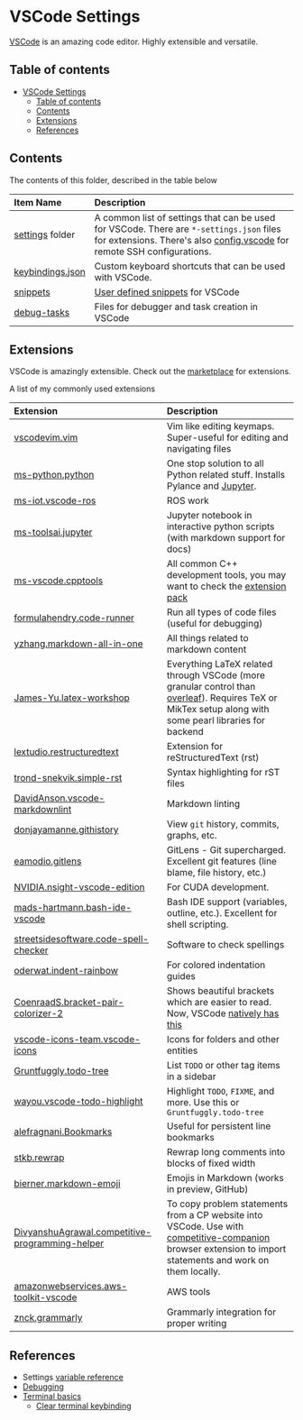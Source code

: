 # VSCode Settings

[VSCode](https://code.visualstudio.com/) is an amazing code editor. Highly extensible and versatile.

## Table of contents

- [VSCode Settings](#vscode-settings)
    - [Table of contents](#table-of-contents)
    - [Contents](#contents)
    - [Extensions](#extensions)
    - [References](#references)

## Contents

The contents of this folder, described in the table below

| Item Name | Description |
| :---- | :----- |
| [settings](./settings/README.md) folder | A common list of settings that can be used for VSCode. There are `*-settings.json` files for extensions. There's also [config.vscode](./settings/config.vscode) for remote SSH configurations. |
| [keybindings.json](./keybindings.json) | Custom keyboard shortcuts that can be used with VSCode. |
| [snippets](./snippets/) | [User defined snippets](https://code.visualstudio.com/docs/editor/userdefinedsnippets) for VSCode |
| [debug-tasks](./debug-tasks/) | Files for debugger and task creation in VSCode |

## Extensions

VSCode is amazingly extensible. Check out the [marketplace](https://marketplace.visualstudio.com/) for extensions.

A list of my commonly used extensions

| Extension | Description |
| :---- | :----- |
| [vscodevim.vim](https://marketplace.visualstudio.com/items?itemName=vscodevim.vim) | Vim like editing keymaps. Super-useful for editing and navigating files |
| [ms-python.python](https://marketplace.visualstudio.com/items?itemName=ms-python.python) | One stop solution to all Python related stuff. Installs Pylance and [Jupyter](https://marketplace.visualstudio.com/items?itemName=ms-toolsai.jupyter). |
| [ms-iot.vscode-ros](https://marketplace.visualstudio.com/items?itemName=ms-iot.vscode-ros) | ROS work |
| [ms-toolsai.jupyter](https://marketplace.visualstudio.com/items?itemName=ms-toolsai.jupyter) | Jupyter notebook in interactive python scripts (with markdown support for docs) |
| [ms-vscode.cpptools](https://marketplace.visualstudio.com/items?itemName=ms-vscode.cpptools) | All common C++ development tools, you may want to check the [extension pack](https://marketplace.visualstudio.com/items?itemName=ms-vscode.cpptools-extension-pack) |
| [formulahendry.code-runner](https://marketplace.visualstudio.com/items?itemName=formulahendry.code-runner) | Run all types of code files (useful for debugging) |
| [yzhang.markdown-all-in-one](https://marketplace.visualstudio.com/items?itemName=yzhang.markdown-all-in-one) | All things related to markdown content |
| [James-Yu.latex-workshop](https://marketplace.visualstudio.com/items?itemName=James-Yu.latex-workshop) | Everything LaTeX related through VSCode (more granular control than [overleaf](https://www.overleaf.com/)). Requires TeX or MikTex setup along with some pearl libraries for backend |
| [lextudio.restructuredtext](https://marketplace.visualstudio.com/items?itemName=lextudio.restructuredtext) | Extension for reStructuredText (rst) |
| [trond-snekvik.simple-rst](https://marketplace.visualstudio.com/items?itemName=trond-snekvik.simple-rst) | Syntax highlighting for rST files |
| [DavidAnson.vscode-markdownlint](https://marketplace.visualstudio.com/items?itemName=DavidAnson.vscode-markdownlint) | Markdown linting |
| [donjayamanne.githistory](https://marketplace.visualstudio.com/items?itemName=donjayamanne.githistory) | View `git` history, commits, graphs, etc. |
| [eamodio.gitlens](https://marketplace.visualstudio.com/items?itemName=eamodio.gitlens) | GitLens - Git supercharged. Excellent git features (line blame, file history, etc.) |
| [NVIDIA.nsight-vscode-edition](https://marketplace.visualstudio.com/items?itemName=NVIDIA.nsight-vscode-edition) | For CUDA development. |
| [mads-hartmann.bash-ide-vscode](https://marketplace.visualstudio.com/items?itemName=mads-hartmann.bash-ide-vscode) | Bash IDE support (variables, outline, etc.). Excellent for shell scripting. |
| [streetsidesoftware.code-spell-checker](https://marketplace.visualstudio.com/items?itemName=streetsidesoftware.code-spell-checker) | Software to check spellings |
| [oderwat.indent-rainbow](https://marketplace.visualstudio.com/items?itemName=oderwat.indent-rainbow) | For colored indentation guides |
| [CoenraadS.bracket-pair-colorizer-2](https://marketplace.visualstudio.com/items?itemName=CoenraadS.bracket-pair-colorizer-2) | Shows beautiful brackets which are easier to read. Now, VSCode [natively has this](https://code.visualstudio.com/blogs/2021/09/29/bracket-pair-colorization) |
| [vscode-icons-team.vscode-icons](https://marketplace.visualstudio.com/items?itemName=vscode-icons-team.vscode-icons) | Icons for folders and other entities |
| [Gruntfuggly.todo-tree](https://marketplace.visualstudio.com/items?itemName=Gruntfuggly.todo-tree) | List `TODO` or other tag items in a sidebar |
| [wayou.vscode-todo-highlight](https://marketplace.visualstudio.com/items?itemName=wayou.vscode-todo-highlight) | Highlight `TODO`, `FIXME`, and more. Use this or `Gruntfuggly.todo-tree` |
| [alefragnani.Bookmarks](https://marketplace.visualstudio.com/items?itemName=alefragnani.Bookmarks) | Useful for persistent line bookmarks |
| [stkb.rewrap](https://marketplace.visualstudio.com/items?itemName=stkb.rewrap) | Rewrap long comments into blocks of fixed width |
| [bierner.markdown-emoji](https://marketplace.visualstudio.com/items?itemName=bierner.markdown-emoji) | Emojis in Markdown (works in preview, GitHub) |
| [DivyanshuAgrawal.competitive-programming-helper](https://marketplace.visualstudio.com/items?itemName=DivyanshuAgrawal.competitive-programming-helper) | To copy problem statements from a CP website into VSCode. Use with [competitive-companion](https://github.com/jmerle/competitive-companion) browser extension to import statements and work on them locally. |
| [amazonwebservices.aws-toolkit-vscode](https://marketplace.visualstudio.com/items?itemName=AmazonWebServices.aws-toolkit-vscode) | AWS tools |
| [znck.grammarly](https://marketplace.visualstudio.com/items?itemName=znck.grammarly) | Grammarly integration for proper writing |

## References

- Settings [variable reference](https://code.visualstudio.com/docs/editor/variables-reference)
- [Debugging](https://code.visualstudio.com/docs/editor/debugging)
- [Terminal basics](https://code.visualstudio.com/docs/terminal/basics)
    - [Clear terminal keybinding](https://code.visualstudio.com/docs/terminal/basics#_why-is-cmdkctrlk-not-clearing-the-terminal)
